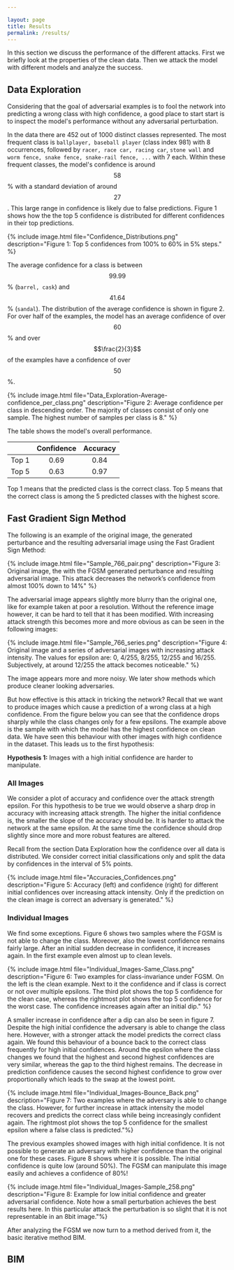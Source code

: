 ```yaml
---

layout: page
title: Results
permalink: /results/
---
```


In this section we discuss the performance of the different attacks. First we briefly look at the properties of the clean data. Then we attack the model with different models and analyze the success.

## Data Exploration
Considering that the goal of adversarial examples is to fool the network into predicting a wrong class with high confidence, a good place to start start is to inspect the model's performance without any adversarial perturbation.

In the data there are 452 out of 1000 distinct classes represented. The most frequent class is `ballplayer, baseball player` (class index 981) with 8 occurrences, followed by `racer, race car, racing car`, `stone wall` and `worm fence, snake fence, snake-rail fence, ...` with 7 each. Within these frequent classes, the model's confidence is around $$58$$% with a standard deviation of around $$27$$. This large range in confidence is likely due to false predictions. Figure 1 shows how the the top 5 confidence is distributed for different confidences in their top predictions.

{% include image.html file="Confidence_Distributions.png" description="Figure 1: Top 5 confidences from 100% to 60% in 5% steps." %}

The average confidence for a class is between $$99.99$$% (`barrel, cask`) and $$41.64$$% (`sandal`). The distribution of the average confidence is shown in figure 2. For over half of the examples, the model has an average confidence of over $$60$$% and over $$\frac{2}{3}$$ of the examples have a confidence of over $$50$$%.

{% include image.html file="Data_Exploration-Average-confidence_per_class.png" description="Figure 2: Average confidence per class in descending order. The majority of classes consist of only one sample. The highest number of samples per class is 8." %}


The table shows the model's overall performance.


|                | Confidence    |  Accuracy     |
| :------------- | :----------:  | :----------:  | 
|  Top 1         | 0.69          | 0.84          |
|  Top 5         | 0.63          | 0.97          |

Top 1 means that the predicted class is the correct class. Top 5 means that the correct class is among the 5 predicted classes with the highest score.


## Fast Gradient Sign Method

The following is an example of the original image, the generated perturbance and the resulting adversarial image using the Fast Gradient Sign Method:

{% include image.html file="Sample_766_pair.png" description="Figure 3: Original image, the with the FGSM generated perturbance and resulting adversarial image. This attack decreases the network’s confidence from almost 100% down to 14%" %}

The adversarial image appears slightly more blurry than the original one, like for example taken at poor a resolution. Without the reference image however, it can be hard to tell that it has been modified. With increasing attack strength this becomes more and more obvious as can be seen in the following images:

{% include image.html file="Sample_766_series.png" description="Figure 4: Original image and a series of adversarial images with increasing attack intensity. The values for epsilon are: 0, 4/255, 8/255, 12/255 and 16/255. Subjectively, at around 12/255 the attack becomes noticeable." %}

The image appears more and more noisy. We later show methods which produce cleaner looking adversaries.

But how effective is this attack in tricking the network? Recall that we want to produce images which cause a prediction of a wrong class at a high confidence. From the figure below you can see that the confidence drops sharply while the class changes only for a few epsilons. The example above is the sample with which the model has the highest confidence on clean data. We have seen this behaviour with other images with high confidence in the dataset. This leads us to the first hypothesis:

**Hypothesis 1:** Images with a high initial confidence are harder to manipulate.


### All Images
We consider a plot of accuracy and confidence over the attack strength epsilon. For this hypothesis to be true we would observe a sharp drop in accuracy with increasing attack strength. The higher the initial confidence is, the smaller the slope of the accuracy should be. It is harder to attack the network at the same epsilon. At the same time the confidence should drop slightly since more and more robust features are altered.

Recall from the section Data Exploration how the confidence over all data is distributed. We consider correct initial classifications only and split the data by confidences in the interval of 5% points.

{% include image.html file="Accuracies_Confidences.png" description="Figure 5: Accuracy (left) and confidence (right) for different initial confidences over increasing attack intensity. Only if the prediction on the clean image is correct an adversary is generated." %}


### Individual Images
We find some exceptions. Figure 6 shows two samples where the FGSM is not able to change the class. Moreover, also the lowest confidence remains fairly large. After an initial sudden decrease in confidence, it increases again. In the first example even almost up to clean levels.

{% include image.html file="Individual_Images-Same_Class.png" description="Figure 6: Two examples for class-invariance under FGSM. On the left is the clean example. Next to it the confidence and if class is correct or not over multiple epsilons. The third plot shows the top 5 confidence for the clean case, whereas the rightmost plot shows the top 5 confidence for the worst case. The confidence increases again after an initial dip." %}

A smaller increase in confidence after a dip can also be seen in figure 7. Despite the high initial confidence the adversary is able to change the class here. However, with a stronger attack the model predicts the correct class again. We found this behaviour of a bounce back to the correct class frequently for high initial confidences. Around the epsilon where the class changes we found that the highest and second highest confidences are very similar, whereas the gap to the third highest remains. The decrease in prediction confidence causes the second highest confidence to grow over proportionally which leads to the swap at the lowest point.

{% include image.html file="Individual_Images-Bounce_Back.png" description="Figure 7: Two examples where the adversary is able to change the class. However, for further increase in attack intensity the model recovers and predicts the correct class while being increasingly confident again. The rightmost plot shows the top 5 confidence for the smallest epsilon where a false class is predicted."%}

The previous examples showed images with high initial confidence. It is not possible to generate an adversary with higher confidence than the original one for these cases. Figure 8 shows where it is possible. The initial confidence is quite low (around 50%). The FGSM can manipulate this image easily and achieves a confidence of 80%!

{% include image.html file="Individual_Images-Sample_258.png" description="Figure 8:  Example for low initial confidence and greater adversarial confidence. Note how a small perturbation achieves the best results here. In this particular attack the perturbation is so slight that it is not representable in an 8bit image."%}

After analyzing the FGSM we now turn to a method derived from it, the basic iterative method BIM.

## BIM

